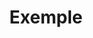 ---
title: Exemple
permalink: /diagrammes-d-activites/#exemple
nav_order: 6
parent: Diagrammes d'activités
---